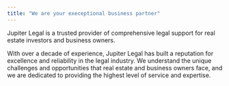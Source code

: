 ```yaml
---
title: "We are your execeptional business partner"
---
```



Jupiter Legal is a trusted provider of comprehensive legal support for real estate investors and business owners.

With over a decade of experience, Jupiter Legal has built a reputation for excellence and reliability in the legal industry. We understand the unique challenges and opportunities that real estate and business owners face, and we are dedicated to providing the highest level of service and expertise.
